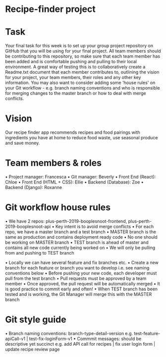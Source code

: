 # Recipe-finder project

# Task
Your final task for this week is to set up your group project repository on GitHub that you will be using for your final project. All team members should be contributing to this repository, so make sure that each team member has been added and is comfortable pushing and pulling to their local environment. A great way of testing this is to collaboratively create a Readme.txt document that each member contributes to, outlining the vision for your project, your team members, their roles and any other key information. You may also want to consider adding some 'house rules' on your Git workflow - e.g. branch naming conventions and who is responsible for merging changes to the master branch or how to deal with merge conflicts.

# Vision
Our recipe finder app recommends recipes and food pairings with ingredients you have at home to reduce food waste, use seasonal produce and save money.

# Team members & roles
  • Project manager: Francesca
  • Git manager: Beverly
  • Front End (React): Chloe
  • Front End (HTML + CSS): Ellie
  • Backend (Database): Zoe
  • Backend (Django): Roxanne

# Git workflow house rules
  • We have 2 repos: plus-perth-2019-booplesnoot-frontend, plus-perth-2019-booplesnoot-api 
  • Key intent is to avoid merge conflicts
  • For each repo, we have a master branch and a test branch
  • MASTER branch is the same as production and contains deployment ready code
  • No one should be working on MASTER branch
  • TEST branch is ahead of master and contains all new code currently being worked on
  • We will only be pulling from and pushing to TEST branch 

  • Locally we can have several feature and fix branches etc.
  • Create a new branch for each feature or branch you want to develop i.e. see naming conventions below 
  • Before pushing your new code, each developer must pull from the test branch
  • Pull requests must be approved by a team member
  • Once approved, the pull request will be automatically merged
  • It is good practice to commit early and often!
  • When TEST branch has been tested and is working, the Git Manager will merge this with the MASTER branch
  

# Git style guide
  • Branch naming conventions: branch-type-detail-version e.g. test-feature-apiCall-v1 | test-fix-loginForm-v1 
  • Commmit messages: should be descriptive yet succinct e.g. add API call for recipes | fix user login form | update recipe review page
